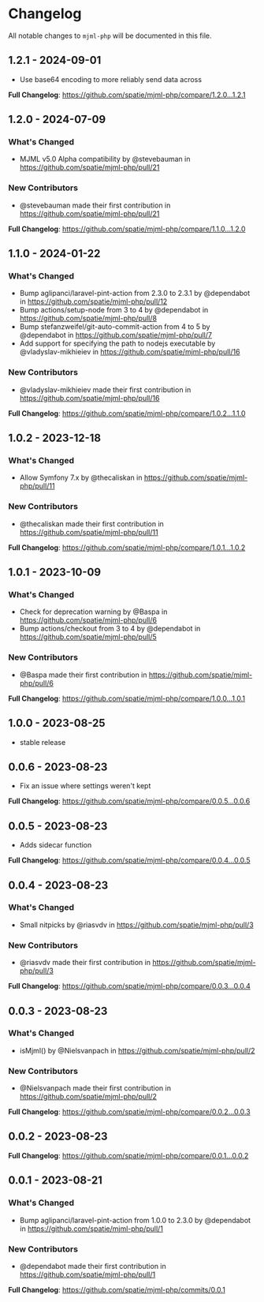 # Changelog

All notable changes to `mjml-php` will be documented in this file.

## 1.2.1 - 2024-09-01

* Use base64 encoding to more reliably send data across

**Full Changelog**: https://github.com/spatie/mjml-php/compare/1.2.0...1.2.1

## 1.2.0 - 2024-07-09

### What's Changed

* MJML v5.0 Alpha compatibility by @stevebauman in https://github.com/spatie/mjml-php/pull/21

### New Contributors

* @stevebauman made their first contribution in https://github.com/spatie/mjml-php/pull/21

**Full Changelog**: https://github.com/spatie/mjml-php/compare/1.1.0...1.2.0

## 1.1.0 - 2024-01-22

### What's Changed

* Bump aglipanci/laravel-pint-action from 2.3.0 to 2.3.1 by @dependabot in https://github.com/spatie/mjml-php/pull/12
* Bump actions/setup-node from 3 to 4 by @dependabot in https://github.com/spatie/mjml-php/pull/8
* Bump stefanzweifel/git-auto-commit-action from 4 to 5 by @dependabot in https://github.com/spatie/mjml-php/pull/7
* Add support for specifying the path to nodejs executable by @vladyslav-mikhieiev in https://github.com/spatie/mjml-php/pull/16

### New Contributors

* @vladyslav-mikhieiev made their first contribution in https://github.com/spatie/mjml-php/pull/16

**Full Changelog**: https://github.com/spatie/mjml-php/compare/1.0.2...1.1.0

## 1.0.2 - 2023-12-18

### What's Changed

* Allow Symfony 7.x by @thecaliskan in https://github.com/spatie/mjml-php/pull/11

### New Contributors

* @thecaliskan made their first contribution in https://github.com/spatie/mjml-php/pull/11

**Full Changelog**: https://github.com/spatie/mjml-php/compare/1.0.1...1.0.2

## 1.0.1 - 2023-10-09

### What's Changed

- Check for deprecation warning by @Baspa in https://github.com/spatie/mjml-php/pull/6
- Bump actions/checkout from 3 to 4 by @dependabot in https://github.com/spatie/mjml-php/pull/5

### New Contributors

- @Baspa made their first contribution in https://github.com/spatie/mjml-php/pull/6

**Full Changelog**: https://github.com/spatie/mjml-php/compare/1.0.0...1.0.1

## 1.0.0 - 2023-08-25

- stable release

## 0.0.6 - 2023-08-23

- Fix an issue where settings weren't kept

**Full Changelog**: https://github.com/spatie/mjml-php/compare/0.0.5...0.0.6

## 0.0.5 - 2023-08-23

- Adds sidecar function

**Full Changelog**: https://github.com/spatie/mjml-php/compare/0.0.4...0.0.5

## 0.0.4 - 2023-08-23

### What's Changed

- Small nitpicks by @riasvdv in https://github.com/spatie/mjml-php/pull/3

### New Contributors

- @riasvdv made their first contribution in https://github.com/spatie/mjml-php/pull/3

**Full Changelog**: https://github.com/spatie/mjml-php/compare/0.0.3...0.0.4

## 0.0.3 - 2023-08-23

### What's Changed

- isMjml() by @Nielsvanpach in https://github.com/spatie/mjml-php/pull/2

### New Contributors

- @Nielsvanpach made their first contribution in https://github.com/spatie/mjml-php/pull/2

**Full Changelog**: https://github.com/spatie/mjml-php/compare/0.0.2...0.0.3

## 0.0.2 - 2023-08-23

**Full Changelog**: https://github.com/spatie/mjml-php/compare/0.0.1...0.0.2

## 0.0.1 - 2023-08-21

### What's Changed

- Bump aglipanci/laravel-pint-action from 1.0.0 to 2.3.0 by @dependabot in https://github.com/spatie/mjml-php/pull/1

### New Contributors

- @dependabot made their first contribution in https://github.com/spatie/mjml-php/pull/1

**Full Changelog**: https://github.com/spatie/mjml-php/commits/0.0.1
